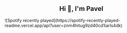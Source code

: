 <h2 align="center">Hi 👋, I'm Pavel</h2>
![Spotify recently played](https://spotify-recently-played-readme.vercel.app/api?user=znm4hitug9zd40cd1iarls4dk)



